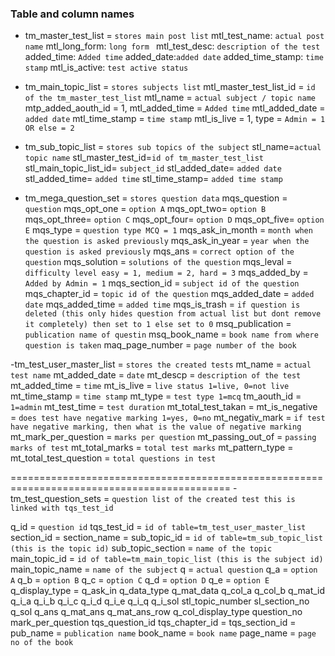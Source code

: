 ### Table and column names

- tm_master_test_list = `stores main post list`
  mtl_test_name: `actual post name`
  mtl_long_form: `long form `
  mtl_test_desc: `description of the test`
  added_time: `Added time`
  added_date:`added date`
  added_time_stamp: `time stamp`
  mtl_is_active: `test active status`

- tm_main_topic_list = `stores subjects list`
  mtl_master_test_list_id = `id of the tm_master_test_list`
  mtl_name = `actual subject / topic name`
  mtp_added_aouth_id = 1,
  mtl_added_time = `Added time`
  mtl_added_date = `added date`
  mtl_time_stamp = `time stamp`
  mtl_is_live = 1,
  type = `Admin = 1 OR else = 2`

- tm_sub_topic_list = `stores sub topics of the subject`
  stl_name=`actual topic name`
  stl_master_test_id=`id of tm_master_test_list`
  stl_main_topic_list_id= `subject_id`
  stl_added_date= `added date`
  stl_added_time= `added time`
  stl_time_stamp= `added time stamp`

- tm_mega_question_set = `stores question data`
  mqs_question = `question`
  mqs_opt_one = `option A`
  mqs_opt_two= `option B`
  mqs_opt_three= `option C`
  mqs_opt_four= `option D`
  mqs_opt_five= `option E`
  mqs_type = `question type MCQ = 1`
  mqs_ask_in_month = `month when the question is asked previously`
  mqs_ask_in_year = `year when the question is asked previously`
  mqs_ans = `correct option of the question`
  mqs_solution = `solutions of the question`
  mqs_leval = `difficulty level easy = 1, medium = 2, hard = 3`
  mqs_added_by = `Added by Admin = 1`
  mqs_section_id = `subject id of the question`
  mqs_chapter_id = `topic id of the question`
  mqs_added_date = `added date`
  mqs_added_time = `added time`
  mqs_is_trash = `if question is deleted (this only hides question from actual list but dont remove it completely) then set to 1 else set to 0`
  msq_publication = `publication name of questin`
  msq_book_name = `book name from where question is taken`
  maq_page_number = `page number of the book`

-tm_test_user_master_list = `stores the created tests`
mt_name = `actual test name`
mt_added_date = `date`
mt_descp = `description of the test`
mt_added_time = `time`
mt_is_live = `live status 1=live, 0=not live`
mt_time_stamp = `time stamp`
mt_type = `test type 1=mcq`
tm_aouth_id = `1=admin`
mt_test_time = `test duration`
mt_total_test_takan =
mt_is_negative = `does test have negative marking 1=yes, 0=no`
mt_negativ_mark = `if test have negative marking, then what is the value of negative marking`
mt_mark_per_question = `marks per question`
mt_passing_out_of = `passing marks of test`
mt_total_marks = `total test marks`
mt_pattern_type =
mt_total_test_question = `total questions in test`

============================================================================================
-tm_test_question_sets = `question list of the created test this is linked with tqs_test_id`

q_id = `question id`
tqs_test_id = `id of table=tm_test_user_master_list`
section_id =
section_name =
sub_topic_id = `id of table=tm_sub_topic_list (this is the topic id)`
sub_topic_section = `name of the topic`
main_topic_id = `id of table=tm_main_topic_list (this is the subject id)`
main_topic_name = `name of the subject`
q = `actual question`
q_a = `option A`
q_b = `option B`
q_c = `option C`
q_d = `option D`
q_e = `option E`
q_display_type =
q_ask_in
q_data_type
q_mat_data
q_col_a
q_col_b
q_mat_id
q_i_a
q_i_b
q_i_c
q_i_d
q_i_e
q_i_q
q_i_sol
stl_topic_number
sl_section_no
q_sol
q_ans
q_mat_ans
q_mat_ans_row
q_col_display_type
question_no
mark_per_question
tqs_question_id
tqs_chapter_id =
tqs_section_id =
pub_name = `publication name`
book_name = `book name`
page_name = `page no of the book`
